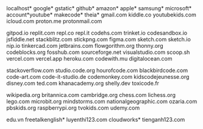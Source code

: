 <local>
localhost*
google*
gstatic*
github*
amazon*
apple*
samsung*
microsoft*
account*youtube*
makecode*
theia*
gmail.com
kiddle.co
youtubekids.com
icloud.com
proton.me
protonmail.com

gitpod.io
replit.com
repl.co
repl.it
codehs.com
trinket.io
codesandbox.io
jsfiddle.net
stackblitz.com
stickpng.com
figma.com
sketch.com
sketch.io
nip.io
tinkercad.com
jetbrains.com
flowgorithm.org
thonny.org
codeblocks.org
fosshub.com
sourceforge.net
visualstudio.com
scoop.sh
vercel.com
vercel.app
heroku.com
codewith.mu
digitalocean.com

stackoverflow.com
studio.code.org
hourofcode.com
blackbirdcode.com
code-art.com
code-it-studio.de
codemonkey.com
kidscodejeunesse.org
disney.com
ted.com
khanacademy.org
shelly.dev
toxicode.fr

wikipedia.org
britannica.com
cambridge.org
chess.com
lichess.org
lego.com
microbit.org
mindstorms.com
nationalgeographic.com
ozaria.com
pbskids.org
raspberrypi.org
tvokids.com
udemy.com


edu.vn
freetalkenglish*
luyenthi123.com
cloudworks*
tienganh123.com


